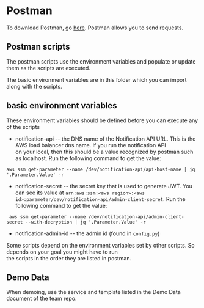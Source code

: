 # Postman

To download Postman, go [here](https://www.postman.com/downloads/). Postman allows you to send requests.

## Postman scripts

The postman scripts use the environment variables and populate or update them as the scripts are executed.

The basic environment variables are in this folder which you can import along with the scripts.  

## basic environment variables

These environment variables should be defined before you can execute any of the scripts
- notification-api
-- the DNS name of the Notification API URL. This is the AWS load balancer dns name.  If you run the notification API \
on your local, then this should be a value recognized by postman such as localhost.
Run the following command to get the value:
```
aws ssm get-parameter --name /dev/notification-api/api-host-name | jq '.Parameter.Value' -r
```
- notification-secret
-- the secret key that is used to generate JWT.  You can see its value at `arn:aws:ssm:<aws region>:<aws id>:parameter/dev/notification-api/admin-client-secret`.
Run the following command to get the value:
```
 aws ssm get-parameter --name /dev/notification-api/admin-client-secret --with-decryption | jq '.Parameter.Value' -r
```
- notification-admin-id
-- the admin id (found in `config.py`)

Some scripts depend on the environment variables set by other scripts.  So depends on your goal you might have to run \
the scripts in the order they are listed in postman.

## Demo Data

When demoing, use the service and template listed in the Demo Data document of the team repo.